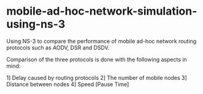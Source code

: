 # mobile-ad-hoc-network-simulation-using-ns-3

Using NS-3 to compare the performance of mobile ad-hoc network routing protocols such as AODV, DSR and DSDV.

Comparison of the three protocols is done with the following aspects in mind: 

1] Delay caused by routing protocols
2] The number of mobile nodes
3] Distance between nodes
4] Speed [Pause Time]